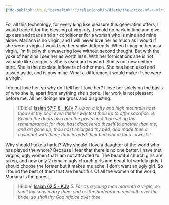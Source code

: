 ```yaml
---
{"dg-publish":true,"permalink":"/relationship/diary/the-price-of-a-virgin/","created":"Oct 22, 2022, 12:23 PM"}
---
```



For all this technology, for every king like pleasure this generation offers, I would trade it for the blessing of virginity. I would go back in time and give up cars and roads and air conditioner for a woman who is mine and mine alone. Mariana is no virgin, and I will never love her as much as I would if she were a virgin. I would see her smile differently. When I imagine her as a virgin, I’m filled with unwavering love without second thought. But with the yoke of her sins I see her as worth less. With her fornications she is not valuable like a virgin is. She is used and wasted. She is not new neither pure. She is the desolate leftovers of other men. She has been used and tossed aside, and is now mine. What a difference it would make if she were a virgin.

I do not love her, so why do I tell her I love her? I love her solely on the basis of who she is, apart from anything she’s done. Her work is not pleasant before me. All her doings are gross and disgusting.

> [!Bible] [Isaiah 57:7-8 - KJV](https://bible-api.com/Isaiah+57:7-8?translation=kjv)
> *7. Upon a lofty and high mountain hast thou set thy bed: even thither wentest thou up to offer sacrifice.
> 8. Behind the doors also and the posts hast thou set up thy remembrance: for thou hast discovered thyself to another than me, and art gone up; thou hast enlarged thy bed, and made thee a covenant with them; thou lovedst their bed where thou sawest it.*

Why should I take a harlot? Why should I love a daughter of the world who has played the whore? Because I fear that there is no one better. I have met virgins, ugly women that I am not attracted to. The beautiful church girls are taken, and now only 2 remain: ugly church girls and beautiful worldly girls. I should choose the former but it makes me ache. I don’t want an ugly girl. So I found the best of them that are beautiful. Of all the women of the world, Mariana is the purest.

> [!Bible] [Isaiah 62:5 - KJV](https://bible-api.com/Isaiah+62:5?translation=kjv)
> *5. For as a young man marrieth a virgin,
so shall thy sons marry thee: and
as the bridegroom rejoiceth over the bride,
so shall thy God rejoice over thee.*
